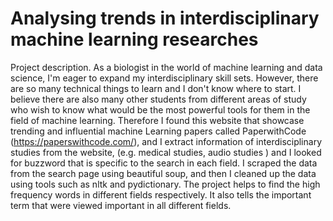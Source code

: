 # Analysing trends in interdisciplinary machine learning researches

Project description.
As a biologist in the world of machine learning and data science, I'm eager to expand my interdisciplinary skill sets. However, there are so many technical things to learn and I don't know where to start. I believe there are also many other students from different areas of study who wish to know what would be the most powerful tools for them in the field of machine learning. 
Therefore I found this website that showcase trending and influential machine Learning papers called PaperwithCode (https://paperswithcode.com/), and I extract information of interdisciplinary studies from the website, (e.g. medical studies, audio studies ) and I looked for buzzword that is specific to the search in each field.
I scraped the data from the search page using beautiful soup, and then I cleaned up the data using tools such as nltk and pydictionary.
The project helps to find the high frequency words in different fields respectively. It also tells the important term that were viewed important in all different fields. 
